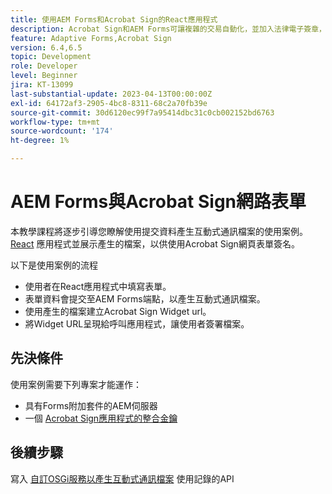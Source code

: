 ```yaml
---
title: 使用AEM Forms和Acrobat Sign的React應用程式
description: Acrobat Sign和AEM Forms可讓複雜的交易自動化，並加入法律電子簽章，以提供順暢的數位體驗。
feature: Adaptive Forms,Acrobat Sign
version: 6.4,6.5
topic: Development
role: Developer
level: Beginner
jira: KT-13099
last-substantial-update: 2023-04-13T00:00:00Z
exl-id: 64172af3-2905-4bc8-8311-68c2a70fb39e
source-git-commit: 30d6120ec99f7a95414dbc31c0cb002152bd6763
workflow-type: tm+mt
source-wordcount: '174'
ht-degree: 1%

---
```


# AEM Forms與Acrobat Sign網路表單


本教學課程將逐步引導您瞭解使用提交資料產生互動式通訊檔案的使用案例。 [React](https://react.dev/) 應用程式並展示產生的檔案，以供使用Acrobat Sign網頁表單簽名。

以下是使用案例的流程

* 使用者在React應用程式中填寫表單。
* 表單資料會提交至AEM Forms端點，以產生互動式通訊檔案。
* 使用產生的檔案建立Acrobat Sign Widget url。
* 將Widget URL呈現給呼叫應用程式，讓使用者簽署檔案。

## 先決條件

使用案例需要下列專案才能運作：

* 具有Forms附加套件的AEM伺服器
* 一個 [Acrobat Sign應用程式的整合金鑰](https://helpx.adobe.com/sign/kb/how-to-create-an-integration-key.html)

## 後續步驟

寫入 [自訂OSGi服務以產生互動式通訊檔案](./create-ic-document.md) 使用記錄的API
